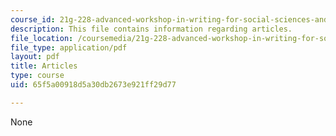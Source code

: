 ```yaml
---
course_id: 21g-228-advanced-workshop-in-writing-for-social-sciences-and-architecture-els-spring-2007
description: This file contains information regarding articles.
file_location: /coursemedia/21g-228-advanced-workshop-in-writing-for-social-sciences-and-architecture-els-spring-2007/65f5a00918d5a30db2673e921ff29d77_MIT21G.228S07_articles_comp.pdf
file_type: application/pdf
layout: pdf
title: Articles
type: course
uid: 65f5a00918d5a30db2673e921ff29d77

---
```

None